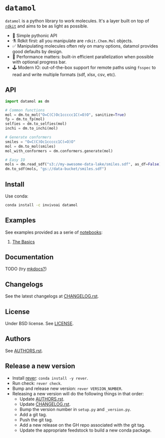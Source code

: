 # `datamol`

`datamol` is a python library to work molecules. It's a layer built on top of [`rdkit`](https://www.rdkit.org/) and aims to be as light as possible.

- 🐍 Simple pythonic API
- ⚗️ Rdkit first: all you manipulate are `rdkit.Chem.Mol` objects.
- ✅ Manipulating molecules often rely on many options, datamol provides good defaults by design.
- 🧠 Performance matters: built-in efficient parallelization when possible with optional progress bar.
- 🕹️ Modern IO: out-of-the-box support for remote paths using `fsspec` to read and write multiple formats (sdf, xlsx, csv, etc).

## API

```python
import datamol as dm

# Common functions
mol = dm.to_mol("O=C(C)Oc1ccccc1C(=O)O", sanitize=True)
fp = dm.to_fp(mol)
selfies = dm.to_selfies(mol)
inchi = dm.to_inchi(mol)

# Generate conformers
smiles = "O=C(C)Oc1ccccc1C(=O)O"
mol = dm.to_mol(smiles)
mol_with_conformers = dm.conformers.generate(mol)

# Easy IO
mols = dm.read_sdf("s3://my-awesome-data-lake/smiles.sdf", as_df=False)
dm.to_sdf(mols, "gs://data-bucket/smiles.sdf")
```

## Install

Use conda:

```bash
conda install -c invivoai datamol
```

## Examples

See examples provided as a serie of [notebooks](./notebooks):

1. [The Basics](notebooks/1_The_Basics.ipynb)

## Documentation

TODO (try [mkdocs?](https://www.mkdocs.org/))

## Changelogs

See the latest changelogs at [CHANGELOG.rst](./CHANGELOG.rst).

## License

Under BSD license. See [LICENSE](LICENSE).

## Authors

See [AUTHORS.rst](./AUTHORS.rst).

## Release a new version

- Install [rever](https://regro.github.io/rever-docs): `conda install -y rever`.
- Run check: `rever check`.
- Bump and release new version: `rever VERSION_NUMBER`.
- Releasing a new version will do the following things in that order:
  - Update [AUTHORS.rst](./AUTHORS.rst).
  - Update [CHANGELOG.rst](./CHANGELOG.rst).
  - Bump the version number in `setup.py` and `_version.py`.
  - Add a git tag.
  - Push the git tag.
  - Add a new release on the GH repo associated with the git tag.
  - Update the appropriate feedstock to build a new conda package.
